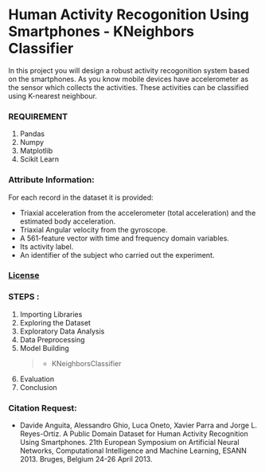 # Human Activity Recogonition Using Smartphones - KNeighbors Classifier

In this project you will design a robust activity recogonition system based on the smartphones.
As you know mobile devices have accelerometer as the sensor which collects the activities.
These activities can be classified using K-nearest neighbour. 


### REQUIREMENT
1. Pandas
2. Numpy
3. Matplotlib
4. Scikit Learn

 
### Attribute Information:

For each record in the dataset it is provided:
- Triaxial acceleration from the accelerometer (total acceleration) and the estimated body acceleration.
- Triaxial Angular velocity from the gyroscope.
- A 561-feature vector with time and frequency domain variables.
- Its activity label.
- An identifier of the subject who carried out the experiment.

### [License](https://creativecommons.org/publicdomain/zero/1.0/)

### STEPS :
1. Importing Libraries
2. Exploring the Dataset
3. Exploratory Data Analysis
4. Data Preprocessing
5. Model Building
    >* KNeighborsClassifier
6. Evaluation
7. Conclusion

### Citation Request:
- Davide Anguita, Alessandro Ghio, Luca Oneto, Xavier Parra and Jorge L. Reyes-Ortiz. A Public Domain Dataset for Human Activity Recognition Using Smartphones. 21th European Symposium on Artificial Neural Networks, Computational Intelligence and Machine Learning, ESANN 2013. Bruges, Belgium 24-26 April 2013.


